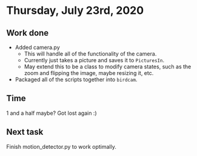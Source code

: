 # Thursday, July 23rd, 2020

## Work done

* Added camera.py
  * This will handle all of the functionality of the camera.
  * Currently just takes a picture and saves it to `PicturesIn`.
  * May extend this to be a class to modify camera states, such as the zoom and flipping the image, maybe resizing it, etc.
* Packaged all of the scripts together into `birdcam`.

## Time

1 and a half maybe? Got lost again :)

## Next task

Finish motion_detector.py to work optimally.
